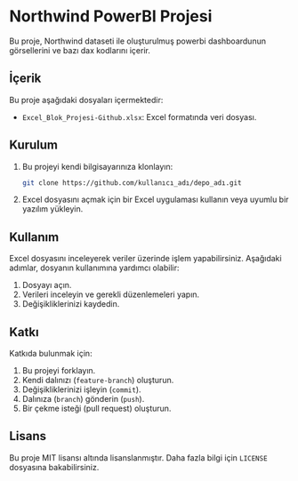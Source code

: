 # Northwind PowerBI Projesi

Bu proje, Northwind dataseti ile oluşturulmuş powerbi dashboardunun görsellerini ve bazı dax kodlarını içerir.

## İçerik

Bu proje aşağıdaki dosyaları içermektedir:

- `Excel_Blok_Projesi-Github.xlsx`: Excel formatında veri dosyası.

## Kurulum

1. Bu projeyi kendi bilgisayarınıza klonlayın:

    ```bash
    git clone https://github.com/kullanıcı_adı/depo_adı.git
    ```

2. Excel dosyasını açmak için bir Excel uygulaması kullanın veya uyumlu bir yazılım yükleyin.

## Kullanım

Excel dosyasını inceleyerek veriler üzerinde işlem yapabilirsiniz. Aşağıdaki adımlar, dosyanın kullanımına yardımcı olabilir:

1. Dosyayı açın.
2. Verileri inceleyin ve gerekli düzenlemeleri yapın.
3. Değişikliklerinizi kaydedin.

## Katkı

Katkıda bulunmak için:

1. Bu projeyi forklayın.
2. Kendi dalınızı (`feature-branch`) oluşturun.
3. Değişikliklerinizi işleyin (`commit`).
4. Dalınıza (`branch`) gönderin (`push`).
5. Bir çekme isteği (pull request) oluşturun.

## Lisans

Bu proje MIT lisansı altında lisanslanmıştır. Daha fazla bilgi için `LICENSE` dosyasına bakabilirsiniz.
